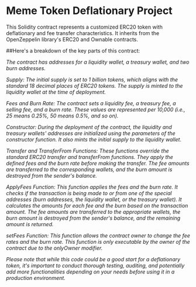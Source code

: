 # Meme Token Deflationary Project

This Solidity contract represents a customized ERC20 token with deflationary and fee transfer characteristics. 
It inherits from the OpenZeppelin library's ERC20 and Ownable contracts.


##Here's a breakdown of the key parts of this contract:

<Address Variables:> The contract has addresses for a liquidity wallet, a treasury wallet, and two burn addresses.

Supply: The initial supply is set to 1 billion tokens, which aligns with the standard 18 decimal places of ERC20 tokens. The supply is minted to the liquidity wallet at the time of deployment.

Fees and Burn Rate: The contract sets a liquidity fee, a treasury fee, a selling fee, and a burn rate. These values are represented per 10,000 (i.e., 25 means 0.25%, 50 means 0.5%, and so on).

Constructor: During the deployment of the contract, the liquidity and treasury wallets' addresses are initialized using the parameters of the constructor function. It also mints the initial supply to the liquidity wallet.

Transfer and TransferFrom Functions: These functions override the standard ERC20 transfer and transferFrom functions. They apply the defined fees and the burn rate before making the transfer. The fee amounts are transferred to the corresponding wallets, and the burn amount is destroyed from the sender's balance.

ApplyFees Function: This function applies the fees and the burn rate. It checks if the transaction is being made to or from one of the special addresses (burn addresses, the liquidity wallet, or the treasury wallet). It calculates the amounts for each fee and the burn based on the transaction amount. The fee amounts are transferred to the appropriate wallets, the burn amount is destroyed from the sender's balance, and the remaining amount is returned.

setFees Function: This function allows the contract owner to change the fee rates and the burn rate. This function is only executable by the owner of the contract due to the onlyOwner modifier.

Please note that while this code could be a good start for a deflationary token, it's important to conduct thorough testing, auditing, and potentially add more functionalities depending on your needs before using it in a production environment.
